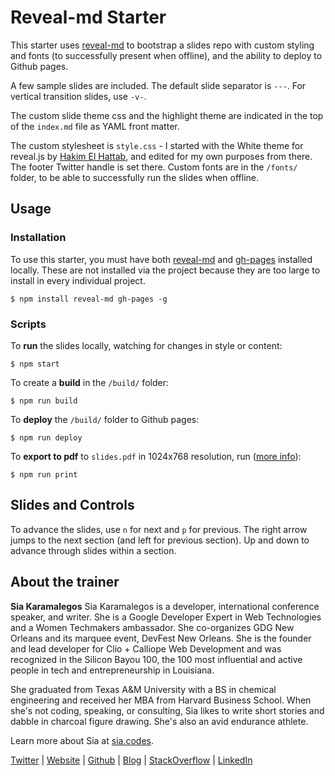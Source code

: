 # Reveal-md Starter

This starter uses [reveal-md](https://github.com/webpro/reveal-md) to bootstrap a slides repo with custom styling and fonts (to successfully present when offline), and the ability to deploy to Github pages.

A few sample slides are included. The default slide separator is `---`. For vertical transition slides, use `-v-`.

The custom slide theme css and the highlight theme are indicated in the top of the `index.md` file as YAML front matter.

The custom stylesheet is `style.css` - I started with the White theme for reveal.js by [Hakim El Hattab](http://hakim.se), and edited for my own purposes from there. The footer Twitter handle is set there. Custom fonts are in the `/fonts/` folder, to be able to successfully run the slides when offline.

## Usage

### Installation

To use this starter, you must have both [reveal-md](https://github.com/webpro/reveal-md) and [gh-pages](https://github.com/tschaub/gh-pages) installed locally. These are not installed via the project because they are too large to install in every individual project.

```
$ npm install reveal-md gh-pages -g
```

### Scripts

To **run** the slides locally, watching for changes in style or content:

```
$ npm start
```

To create a **build** in the `/build/` folder:

```
$ npm run build
```

To **deploy** the `/build/` folder to Github pages:

```
$ npm run deploy
```

To **export to pdf** to `slides.pdf` in 1024x768 resolution, run ([more info](https://github.com/webpro/reveal-md#print-to-pdf)):

```
$ npm run print
```

## Slides and Controls

To advance the slides, use `n` for next and `p` for previous. The right arrow jumps to the next section (and left for previous section). Up and down to advance through slides within a section.

## About the trainer

**Sia Karamalegos** Sia Karamalegos is a developer, international conference speaker, and writer. She is a Google Developer Expert in Web Technologies and a Women Techmakers ambassador. She co-organizes GDG New Orleans and its marquee event, DevFest New Orleans. She is the founder and lead developer for Clio + Calliope Web Development and was recognized in the Silicon Bayou 100, the 100 most influential and active people in tech and entrepreneurship in Louisiana.

She graduated from Texas A&M University with a BS in chemical engineering and received her MBA from Harvard Business School. When she's not coding, speaking, or consulting, Sia likes to write short stories and dabble in charcoal figure drawing. She's also an avid endurance athlete.

Learn more about Sia at [sia.codes](https://sia.codes/).

[Twitter](https://twitter.com/thegreengreek) | [Website](https://siakaramalegos.github.io/) | [Github](https://github.com/siakaramalegos) | [Blog](https://medium.com/@thegreengreek) | [StackOverflow](https://stackoverflow.com/users/5049215/sia?tab=profile) | [LinkedIn](https://www.linkedin.com/in/karamalegos)
